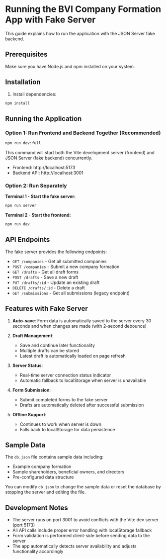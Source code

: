 # Running the BVI Company Formation App with Fake Server

This guide explains how to run the application with the JSON Server fake backend.

## Prerequisites

Make sure you have Node.js and npm installed on your system.

## Installation

1. Install dependencies:
```bash
npm install
```

## Running the Application

### Option 1: Run Frontend and Backend Together (Recommended)
```bash
npm run dev:full
```
This command will start both the Vite development server (frontend) and JSON Server (fake backend) concurrently.

- Frontend: http://localhost:5173
- Backend API: http://localhost:3001

### Option 2: Run Separately

**Terminal 1 - Start the fake server:**
```bash
npm run server
```

**Terminal 2 - Start the frontend:**
```bash
npm run dev
```

## API Endpoints

The fake server provides the following endpoints:

- `GET /companies` - Get all submitted companies
- `POST /companies` - Submit a new company formation
- `GET /drafts` - Get all draft forms
- `POST /drafts` - Save a new draft
- `PUT /drafts/:id` - Update an existing draft
- `DELETE /drafts/:id` - Delete a draft
- `GET /submissions` - Get all submissions (legacy endpoint)

## Features with Fake Server

1. **Auto-save**: Form data is automatically saved to the server every 30 seconds and when changes are made (with 2-second debounce)

2. **Draft Management**: 
   - Save and continue later functionality
   - Multiple drafts can be stored
   - Latest draft is automatically loaded on page refresh

3. **Server Status**: 
   - Real-time server connection status indicator
   - Automatic fallback to localStorage when server is unavailable

4. **Form Submission**: 
   - Submit completed forms to the fake server
   - Drafts are automatically deleted after successful submission

5. **Offline Support**: 
   - Continues to work when server is down
   - Falls back to localStorage for data persistence

## Sample Data

The `db.json` file contains sample data including:
- Example company formation
- Sample shareholders, beneficial owners, and directors
- Pre-configured data structure

You can modify `db.json` to change the sample data or reset the database by stopping the server and editing the file.

## Development Notes

- The server runs on port 3001 to avoid conflicts with the Vite dev server (port 5173)
- All API calls include proper error handling with localStorage fallback
- Form validation is performed client-side before sending data to the server
- The app automatically detects server availability and adjusts functionality accordingly
